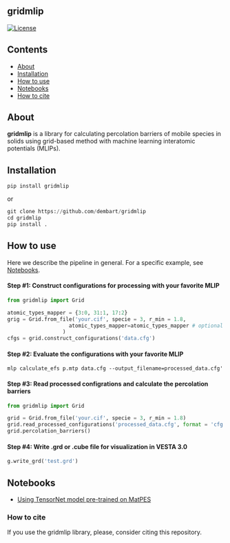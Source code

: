 ## gridmlip
<p align="left">
<a href="https://github.com/dembart/gridmlip/blob/main/LICENSE"><img alt="License" src="https://img.shields.io/badge/license-MIT-darkred"></a>


## Contents
- [About](#about)
- [Installation](#installation)
- [How to use](#how-to-use)
- [Notebooks](#notebooks)
- [How to cite](#how-to-cite)


## About

**gridmlip** is a library for calculating percolation barriers of mobile species in solids using grid-based method with machine learning interatomic potentials (MLIPs).


## Installation

```
pip install gridmlip
```
or

```python
git clone https://github.com/dembart/gridmlip
cd gridmlip
pip install .
```

## How to use
Here we describe the pipeline in general. For a specific example, see [Notebooks](#notebooks).

#### Step #1: Construct configurations for processing with your favorite MLIP
```python
from gridmlip import Grid

atomic_types_mapper = {3:0, 31:1, 17:2}
grig = Grid.from_file('your.cif', specie = 3, r_min = 1.8, 
                    atomic_types_mapper=atomic_types_mapper # optional
                  )
cfgs = grid.construct_configurations('data.cfg')
```

#### Step #2: Evaluate the configurations with your favorite MLIP

```
mlp calculate_efs p.mtp data.cfg --output_filename=processed_data.cfg'
```

#### Step #3: Read processed configrations and calculate the percolation barriers

```python
from gridmlip import Grid

grid = Grid.from_file('your.cif', specie = 3, r_min = 1.8)
grid.read_processed_configurations('processed_data.cfg', format = 'cfg')
grid.percolation_barriers()
```

#### Step #4: Write .grd or .cube file for visualization in VESTA 3.0

```python
g.write_grd('test.grd')
```

## Notebooks


- [Using TensorNet model pre-trained on MatPES](notebooks/TensorNet_MatPES.ipynb) 


### How to cite
If you use the gridmlip library, please, consider citing this repository.

